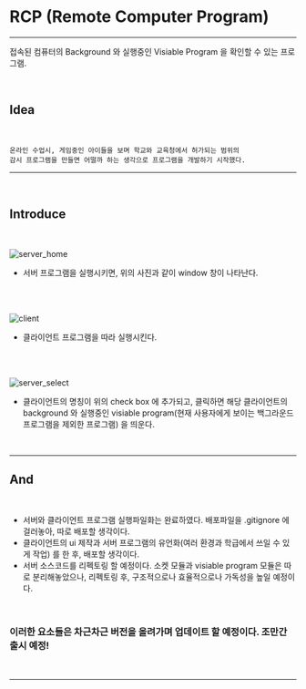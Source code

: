 
# RCP (Remote Computer Program)

-----

접속된 컴퓨터의 Background 와 실행중인 Visiable Program 을 확인할 수 있는 프로그램.

<br/>

## Idea

<br/>

    온라인 수업시, 게임중인 아이들을 보며 학교와 교육청에서 허가되는 범위의
    감시 프로그램을 만들면 어떨까 하는 생각으로 프로그램을 개발하기 시작했다.

-----

<br/>

## Introduce

<br/>

![server_home](https://user-images.githubusercontent.com/71556009/131518900-6fbd2c46-faa6-41e2-9b7f-e0fbf9232a0a.PNG)
- 서버 프로그램을 실행시키면, 위의 사진과 같이 window 창이 나타난다.

<br/>
<br/>

![client](https://user-images.githubusercontent.com/71556009/131518965-9c40f6c9-8eee-4b49-86ee-1612b48eb89f.PNG)
- 클라이언트 프로그램을 따라 실행시킨다.

<br/>
<br/>

![server_select](https://user-images.githubusercontent.com/71556009/131518932-b122989a-db73-403a-b7f6-46901eb4a4d4.PNG)
- 클라이언트의 명칭이 위의 check box 에 추가되고, 클릭하면 해당 클라이언트의
background 와 실행중인 visiable program(현재 사용자에게 보이는 백그라운드 프로그램을 제외한 프로그램) 을
띄운다.

<br/>

-----

## And

<br/>

- 서버와 클라이언트 프로그램 실행파일화는 완료하였다. 배포파일을 .gitignore 에 걸러놓아, 따로 배포할 생각이다.
- 클라이언트의 ui 제작과 서버 프로그램의 유언화(여러 환경과 학급에서 쓰일 수 있게 작업) 를 한 후, 배포할 생각이다.
- 서버 소스코드를 리펙토링 할 예정이다. 소켓 모듈과 visiable program 모듈은 따로 분리해놓았으나, 리펙토링 후,
구조적으로나 효율적으로나 가독성을 높일 예정이다.

<br/>

### 이러한 요소들은 차근차근 버전을 올려가며 업데이트 할 예정이다. 조만간 출시 예정!

<br/>

-----
